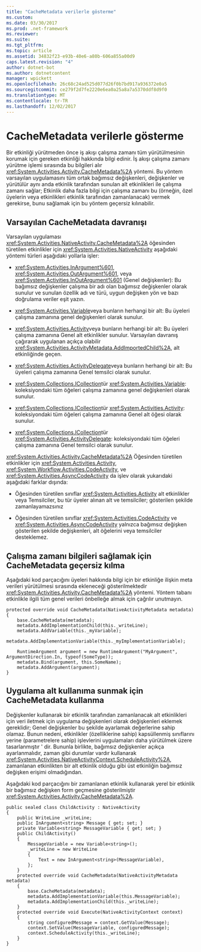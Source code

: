 ```yaml
---
title: "CacheMetadata verilerle gösterme"
ms.custom: 
ms.date: 03/30/2017
ms.prod: .net-framework
ms.reviewer: 
ms.suite: 
ms.tgt_pltfrm: 
ms.topic: article
ms.assetid: 34832f23-e93b-40e6-a80b-606a855a00d9
caps.latest.revision: "4"
author: dotnet-bot
ms.author: dotnetcontent
manager: wpickett
ms.openlocfilehash: 26c68c24ad525d077d26f0b7bd917a936372e0a5
ms.sourcegitcommit: ce279f2d7fe2220e6ea0a25a8a7a5370ddf8d9f0
ms.translationtype: MT
ms.contentlocale: tr-TR
ms.lasthandoff: 12/02/2017
---
```

# <a name="exposing-data-with-cachemetadata"></a>CacheMetadata verilerle gösterme
Bir etkinliği yürütmeden önce iş akışı çalışma zamanı tüm yürütülmesinin korumak için gereken etkinliği hakkında bilgi edinir. İş akışı çalışma zamanı yürütme işlemi sırasında bu bilgileri alır <xref:System.Activities.Activity.CacheMetadata%2A> yöntemi. Bu yöntem varsayılan uygulamasını tüm ortak bağımsız değişkenleri, değişkenler ve yürütülür aynı anda etkinlik tarafından sunulan alt etkinlikleri ile çalışma zamanı sağlar; Etkinlik daha fazla bilgi için çalışma zamanı bu (örneğin, özel üyelerin veya etkinlikleri etkinlik tarafından zamanlanacak) vermek gerekirse, bunu sağlamak için bu yöntem geçersiz kılınabilir.  
  
## <a name="default-cachemetadata-behavior"></a>Varsayılan CacheMetadata davranışı  
 Varsayılan uygulaması <xref:System.Activities.NativeActivity.CacheMetadata%2A> öğesinden türetilen etkinlikler için <xref:System.Activities.NativeActivity> aşağıdaki yöntemi türleri aşağıdaki yollarla işler:  
  
-   <xref:System.Activities.InArgument%601>, <xref:System.Activities.OutArgument%601>, veya <xref:System.Activities.InOutArgument%601> (Genel değişkenler): Bu bağımsız değişkenler çalışma bir adı olan bağımsız değişkenler olarak sunulur ve sunulan özellik adı ve türü, uygun değişken yön ve bazı doğrulama veriler eşit yazın.  
  
-   <xref:System.Activities.Variable>veya bunların herhangi bir alt: Bu üyeleri çalışma zamanına genel değişkenleri olarak sunulur.  
  
-   <xref:System.Activities.Activity>veya bunların herhangi bir alt: Bu üyeleri çalışma zamanına Genel alt etkinlikler sunulur. Varsayılan davranış çağırarak uygulanan açıkça olabilir <xref:System.Activities.ActivityMetadata.AddImportedChild%2A>, alt etkinliğinde geçen.  
  
-   <xref:System.Activities.ActivityDelegate>veya bunların herhangi bir alt: Bu üyeleri çalışma zamanına Genel temsilci olarak sunulur.  
  
-   <xref:System.Collections.ICollection>tür <xref:System.Activities.Variable>: koleksiyondaki tüm öğeleri çalışma zamanına genel değişkenleri olarak sunulur.  
  
-   <xref:System.Collections.ICollection>tür <xref:System.Activities.Activity>: koleksiyondaki tüm öğeleri çalışma zamanına Genel alt öğesi olarak sunulur.  
  
-   <xref:System.Collections.ICollection>tür <xref:System.Activities.ActivityDelegate>: koleksiyondaki tüm öğeleri çalışma zamanına Genel temsilci olarak sunulur.  
  
 <xref:System.Activities.Activity.CacheMetadata%2A> Öğesinden türetilen etkinlikler için <xref:System.Activities.Activity>, <xref:System.Workflow.Activities.CodeActivity>, ve <xref:System.Activities.AsyncCodeActivity> da işlev olarak yukarıdaki aşağıdaki farklar dışında:  
  
-   Öğesinden türetilen sınıflar <xref:System.Activities.Activity> alt etkinlikler veya Temsilciler, bu tür üyeler alınan alt ve temsilciler; gösterilen şekilde zamanlayamazsınız  
  
-   Öğesinden türetilen sınıflar <xref:System.Activities.CodeActivity> ve <xref:System.Activities.AsyncCodeActivity> yalnızca bağımsız değişken gösterilen şekilde değişkenleri, alt öğelerini veya temsilciler desteklemez.  
  
## <a name="overriding-cachemetadata-to-provide-information-to-the-runtime"></a>Çalışma zamanı bilgileri sağlamak için CacheMetadata geçersiz kılma  
 Aşağıdaki kod parçacığını üyeleri hakkında bilgi için bir etkinliğe ilişkin meta verileri yürütülmesi sırasında ekleneceği gösterilmektedir <xref:System.Activities.Activity.CacheMetadata%2A> yöntemi. Yöntem tabanı etkinlikle ilgili tüm genel verileri önbelleğe almak için çağrılır unutmayın.  
  
```  
protected override void CacheMetadata(NativeActivityMetadata metadata)  
{      
    base.CacheMetadata(metadata);  
    metadata.AddImplementationChild(this._writeLine);  
    metadata.AddVariable(this._myVariable);  
    metadata.AddImplementationVariable(this._myImplementationVariable);  
  
    RuntimeArgument argument = new RuntimeArgument("MyArgument", ArgumentDirection.In, typeof(SomeType));  
    metadata.Bind(argument, this.SomeName);  
    metadata.AddArgument(argument);  
}  
```  
  
## <a name="using-cachemetadata-to-expose-implementation-children"></a>Uygulama alt kullanıma sunmak için CacheMetadata kullanma  
 Değişkenler kullanarak bir etkinlik tarafından zamanlanacak alt etkinlikleri için veri iletmek için uygulama değişkenleri olarak değişkenleri eklemek gereklidir; Genel değişkenler bu şekilde ayarlamak değerlerine sahip olamaz. Bunun nedeni, etkinlikler (özelliklerine sahip) kapsüllenmiş sınıflarını yerine (parametrelere sahip) işlevlerini uygulamaları daha yürütülmek üzere tasarlanmıştır ' dir. Bununla birlikte, bağımsız değişkenler açıkça ayarlanmalıdır, zaman gibi durumlar vardır kullanarak <xref:System.Activities.NativeActivityContext.ScheduleActivity%2A>, zamanlanan etkinlikten bir alt etkinlik olduğu gibi üst etkinliğin bağımsız değişken erişimi olmadığından.  
  
 Aşağıdaki kod parçacığını bir zamanlanan etkinlik kullanarak yerel bir etkinlik bir bağımsız değişken form geçmesine gösterilmiştir <xref:System.Activities.Activity.CacheMetadata%2A>.  
  
```  
public sealed class ChildActivity : NativeActivity  
{  
    public WriteLine _writeLine;  
    public InArgument<string> Message { get; set; }  
    private Variable<string> MessageVariable { get; set; }  
    public ChildActivity()  
    {  
        MessageVariable = new Variable<string>();  
        _writeLine = new WriteLine  
        {  
            Text = new InArgument<string>(MessageVariable),  
        };  
    }  
    protected override void CacheMetadata(NativeActivityMetadata metadata)  
    {  
        base.CacheMetadata(metadata);  
        metadata.AddImplementationVariable(this.MessageVariable);  
        metadata.AddImplementationChild(this._writeLine);  
    }  
    protected override void Execute(NativeActivityContext context)  
    {  
        string configuredMessage = context.GetValue(Message);  
        context.SetValue(MessageVariable, configuredMessage);  
        context.ScheduleActivity(this._writeLine);  
    }  
}  
```
